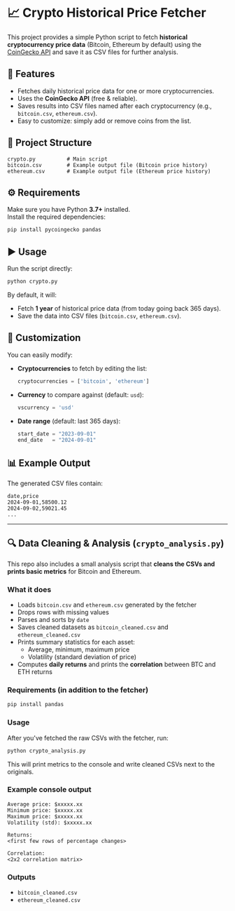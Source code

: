# 📈 Crypto Historical Price Fetcher

This project provides a simple Python script to fetch **historical cryptocurrency price data** (Bitcoin, Ethereum by default) using the [CoinGecko API](https://www.coingecko.com/en/api) and save it as CSV files for further analysis.

## 🚀 Features
- Fetches daily historical price data for one or more cryptocurrencies.  
- Uses the **CoinGecko API** (free & reliable).  
- Saves results into CSV files named after each cryptocurrency (e.g., `bitcoin.csv`, `ethereum.csv`).  
- Easy to customize: simply add or remove coins from the list.  

## 📂 Project Structure
```
crypto.py          # Main script
bitcoin.csv        # Example output file (Bitcoin price history)
ethereum.csv       # Example output file (Ethereum price history)
```

## ⚙️ Requirements
Make sure you have Python **3.7+** installed.  
Install the required dependencies:

```bash
pip install pycoingecko pandas
```

## ▶️ Usage
Run the script directly:

```bash
python crypto.py
```

By default, it will:
- Fetch **1 year** of historical price data (from today going back 365 days).  
- Save the data into CSV files (`bitcoin.csv`, `ethereum.csv`).  

## 🔧 Customization
You can easily modify:
- **Cryptocurrencies** to fetch by editing the list:
  ```python
  cryptocurrencies = ['bitcoin', 'ethereum']
  ```
- **Currency** to compare against (default: `usd`):
  ```python
  vscurrency = 'usd'
  ```
- **Date range** (default: last 365 days):
  ```python
  start_date = "2023-09-01"
  end_date   = "2024-09-01"
  ```

## 📊 Example Output
The generated CSV files contain:
```
date,price
2024-09-01,58500.12
2024-09-02,59021.45
...
```

---

## 🔍 Data Cleaning & Analysis (`crypto_analysis.py`)

This repo also includes a small analysis script that **cleans the CSVs and prints basic metrics** for Bitcoin and Ethereum.

### What it does
- Loads `bitcoin.csv` and `ethereum.csv` generated by the fetcher
- Drops rows with missing values
- Parses and sorts by `date`
- Saves cleaned datasets as `bitcoin_cleaned.csv` and `ethereum_cleaned.csv`
- Prints summary statistics for each asset:
  - Average, minimum, maximum price
  - Volatility (standard deviation of price)
- Computes **daily returns** and prints the **correlation** between BTC and ETH returns

### Requirements (in addition to the fetcher)
```bash
pip install pandas
```

### Usage
After you've fetched the raw CSVs with the fetcher, run:
```bash
python crypto_analysis.py
```
This will print metrics to the console and write cleaned CSVs next to the originals.

### Example console output
```
Average price: $xxxxx.xx
Minimum price: $xxxxx.xx
Maximum price: $xxxxx.xx
Volatility (std): $xxxxx.xx

Returns:
<first few rows of percentage changes>

Correlation:
<2x2 correlation matrix>
```

### Outputs
- `bitcoin_cleaned.csv`
- `ethereum_cleaned.csv`

